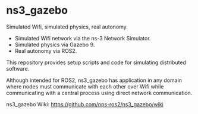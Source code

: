 # ns3_gazebo

Simulated Wifi, simulated physics, real autonomy.

* Simulated Wifi network via the ns-3 Network Simulator.
* Simulated physics via Gazebo 9.
* Real autonomy via ROS2.

This repository provides setup scripts and code for simulating distributed software.

Although intended for ROS2, ns3_gazebo has application in any domain where nodes must communicate with each other over Wifi while communicating with a central process using direct network communication.

ns3_gazebo Wiki: https://github.com/nps-ros2/ns3_gazebo/wiki

